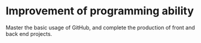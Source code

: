 # Improvement of programming ability #
Master the basic usage of GitHub, and complete the production of front and back end projects.
